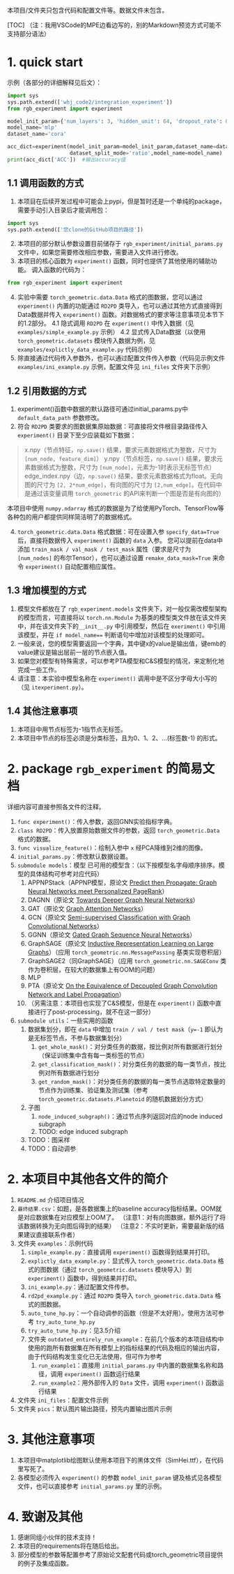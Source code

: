 本项目/文件夹只包含代码和配置文件等。数据文件未包含。

[TOC]
（注：我用VSCode的MPE边看边写的，别的Markdown预览方式可能不支持部分语法）

# 1. quick start
示例（各部分的详细解释见后文）：
```python
import sys
sys.path.extend(['whj_code2/integration_experiment'])
from rgb_experiment import experiment

model_init_param={'num_layers': 3, 'hidden_unit': 64, 'dropout_rate': 0.5}
model_name='mlp'
dataset_name='cora'

acc_dict=experiment(model_init_param=model_init_param,dataset_name=dataset_name,
                    dataset_split_mode='ratio',model_name=model_name)
print(acc_dict['ACC'])  #输出accuracy值
```
## 1.1 调用函数的方式
1. 本项目在后续开发过程中可能会上pypi，但是暂时还是一个单纯的package，需要手动引入目录后才能调用包：
```python
import sys
sys.path.extend(['您clone的GitHub项目的路径'])
```
2. 本项目的部分默认参数设置目前储存于 `rgb_experiment/initial_params.py` 文件中，如果您需要修改相应参数，需要进入文件进行修改。
3. 本项目的核心函数为 `experiment()` 函数，同时也提供了其他使用的辅助功能。
调入函数的代码为：
```python
from rgb_experiment import experiment
```
4. 实验中需要 `torch_geometric.data.Data` 格式的图数据，您可以通过`experiment()` 内置的功能通过 `RD2PD` 类导入，也可以通过其他方式直接得到Data数据并传入 `experiment()` 函数。对数据格式的要求等注意事项见本节下的1.2部分。
    4.1 隐式调用 `RD2PD` 在 `experiment()` 中传入数据（见 `examples/simple_example.py` 示例）
    4.2 显式传入Data数据（以使用 `torch_geometric.datasets` 模块传入数据为例，见 `examples/explictly_data_example.py` 代码示例）
5. 除直接通过代码传入参数外，也可以通过配置文件传入参数（代码见示例文件 `examples/ini_example.py` 示例，配置文件见 `ini_files` 文件夹下示例）
## 1.2 引用数据的方式
1. experiment()函数中数据的默认路径可通过initial_params.py中 `default_data_path` 参数修改。
2. 符合 `RD2PD` 类要求的图数据集原始数据：可直接将文件根目录路径传入 `experiment()`
目录下至少应装载如下数据：
> x.npy（节点特征，`np.save()` 结果，要求元素数据格式为整数，尺寸为 `[num_node, feature_dim]`）
y.npy（节点标签，`np.save()` 结果，要求元素数据格式为整数，尺寸为 `[num_node]`，元素为-1时表示无标签节点）
edge_index.npy（边，`np.save()` 结果，要求元素数据格式为float。无向图的尺寸为 `[2, 2*num_edge]`，有向图的尺寸为 `[2,num_edge]`。在代码中是通过该变量调用 `torch_geometric` 的API来判断一个图是否是有向图的）

本项目中使用 `numpy.ndarray` 格式的数据是为了给使用PyTorch、TensorFlow等各种包的用户都提供同样简洁明了的数据格式。

4. `torch_geometric.data.Data` 格式数据：可在设置入参 `specify_data=True` 后，直接将数据传入 `experiment()` 函数的 `data` 入参。
您可以提前在data中添加 `train_mask / val_mask / test_mask` 属性（要求是尺寸为 `[num_nodes]` 的布尔Tensor），也可以通过设置 `remake_data_mask=True` 来命令 `experiment()` 自动配置相应属性。
## 1.3 增加模型的方式
1. 模型文件都放在了 `rgb_experiment.models` 文件夹下，对一般仅需改模型架构的模型而言，可直接将以 `torch.nn.Module` 为基类的模型类文件放在该文件夹中，并在该文件夹下的`__init__.py` 中引用模型，然后在 `exeriment()` 中引用该模型，并在 `if model_name==` 判断语句中增加对该模型的处理即可。
2. 一般来说，您的模型需要返回一个字典，其中键x的value是输出值，键emb的value建议是输出层前一层的节点嵌入值。
3. 如果您对模型有特殊需求，可以参考PTA模型和C&S模型的情况，来定制化地完成一些工作。
4. 请注意：本实验中模型名称在 `experiment()` 调用中是不区分字母大小写的（见 `itexperiment.py`）。
## 1.4 其他注意事项
1. 本项目中用节点标签为-1指节点无标签。
2. 本项目中节点的标签必须是分类标签，且为0、1、2、...(标签数-1) 的形式。

# 2. package `rgb_experiment` 的简易文档
详细内容可直接参照各文件的注释。
1. `func experiment()`：传入参数，返回GNN实验指标字典。
2. `class RD2PD`：传入放置原始数据文件的参数，返回 `torch_geometric.Data` 格式的数据。
3. `func visualize_feature()`：绘制入参中 `x` 经PCA降维到2维的图像。
4. `initial_params.py`：修改默认数据设置。
5. `submodule models`：模型
已可用的模型含：（以下按模型名字母顺序排序。模型的具体结构可参考对应代码）
    1. APPNPStack（APPNP模型，原论文 [Predict then Propagate: Graph Neural Networks meet Personalized PageRank](https://arxiv.org/abs/1810.05997)）
    2. DAGNN（原论文 [Towards Deeper Graph Neural Networks](https://www.kdd.org/kdd2020/accepted-papers/view/towards-deeper-graph-neural-networks)）
    3. GAT（原论文 [Graph Attention Networks](https://arxiv.org/abs/1710.10903)）
    4. GCN（原论文 [Semi-supervised Classification with Graph Convolutional Networks](https://arxiv.org/abs/1609.02907)）
    5. GGNN（原论文 [Gated Graph Sequence Neural Networks](https://arxiv.org/abs/1511.05493)）
    6. GraphSAGE（原论文 [Inductive Representation Learning on Large Graphs](https://arxiv.org/abs/1706.02216)）（应用 `torch_geometric.nn.MessagePassing` 基类实现卷积层）
    7. GraphSAGE2（同GraphSAGE）（应用 `torch_geometric.nn.SAGEConv` 类作为卷积层，在较大的数据集上有OOM的问题）
    8. MLP
    9. PTA（原论文 [On the Equivalence of Decoupled Graph Convolution Network and Label Propagation](https://arxiv.org/abs/2010.12408)）
    10. （另需注意：本项目也实现了C&S模型，但是在 `experiment()` 函数中直接进行了post-processing，就不在这一部分）
6. `submodule utils`：一些实用的函数
    1. 数据集划分，即在 `data` 中增加 `train / val / test mask`（`y=-1` 即认为是无标签节点，不参与数据集划分）
        1. `get_whole_mask()`：对分类任务的数据，按比例对所有数据进行划分（保证训练集中含有每一类标签的节点）
        2. `get_classification_mask()`：对分类任务的数据的每一类节点，按比例对所有数据进行划分
        3. `get_random_mask()`：对分类任务的数据的每一类节点选取特定数量的节点作为训练集、验证集及测试集（参考 `torch_geometric.datasets.Planetoid` 的随机数据划分方式）
    2. 子图
        1. `node_induced_subgraph()`：通过节点序列返回对应的node induced subgraph
        2. TODO: edge induced subgraph
    3. TODO：图采样
    4. TODO：自动调参


# 2. 本项目中其他各文件的简介
1. `README.md` 介绍项目情况
2. `最终结果.csv`：如题，是各数据集上的baseline accuracy指标结果。OOM就是对应数据集在对应模型上OOM了。
（注意1：对有向图数据，额外运行了将该数据转换为无向图后得到的结果）
（注意2：不实时更新，需要最新版的结果建议直接联系作者）
3. 文件夹 `examples`：示例代码
    1. `simple_example.py`：直接调用 `experiment()` 函数得到结果并打印。
    2. `explictly_data_example.py`：显式传入 `torch_geometric.data.Data` 格式的图数据（通过 `torch_geometric.datasets` 模块导入）到 `experiment()` 函数中，得到结果并打印。
    3. `ini_example.py`：通过配置文件传参。
    4. `rd2pd_example.py`：通过 `RD2PD` 类导入 `torch_geometric.data.Data` 格式的图数据。
    5. `auto_tune_hp.py`：一个自动调参的函数（但是不太好用）。使用方法可参考 `try_auto_tune_hp.py`
    6. `try_auto_tune_hp.py`：见3.5介绍
    7. 文件夹 `outdated_entirely_run_example`：在前几个版本的本项目结构中使用的跑所有数据集在所有模型上的指标结果的代码及相应的输出内容，由于代码结构发生变化已无法使用，但可作为参考
        1.  `run_example1`：直接用 `initial_params.py` 中内置的数据集名称和路径，调用 `experiment()` 函数运行结果
        2. `run_example2`：用外部传入的 `Data` 文件，调用 `experiment()` 函数运行结果
4. 文件夹 `ini_files`：配置文件示例
5. 文件夹 `pics`：默认图片输出路径，预先内置输出图片示例

# 3. 其他注意事项
1. 本项目中matplotlib绘图默认使用本项目下的黑体文件（SimHei.ttf），在代码里写死了。
2. 各模型必须传入 `experiment()` 的参数 `model_init_param` 键及格式见各模型文件，也可以直接参考 `initial_params.py` 里的示例。

# 4. 致谢及其他
1. 感谢同组小伙伴的技术支持！
2. 本项目的requirements将在随后给出。
3. 部分模型的参数等配置参考了原始论文配套代码或torch_geometric项目提供的例子及集成函数。